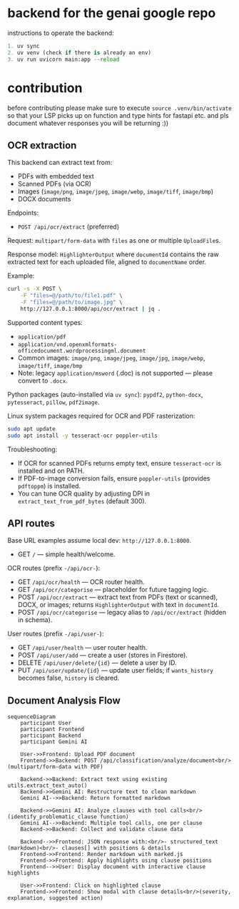 
# backend for the genai google repo

instructions to operate the backend:

```py
1. uv sync
2. uv venv (check if there is already an env)
3. uv run uvicorn main:app --reload
```

# contribution

before contributing please make sure to execute `source .venv/bin/activate` so that your LSP picks up on function and type hints for fastapi etc.
and pls document whatever responses you will be returning :))
## OCR extraction

This backend can extract text from:
- PDFs with embedded text
- Scanned PDFs (via OCR)
- Images (`image/png`, `image/jpeg`, `image/webp`, `image/tiff`, `image/bmp`)
- DOCX documents

Endpoints:
- `POST /api/ocr/extract` (preferred)

Request: `multipart/form-data` with `files` as one or multiple `UploadFile`s.

Response model: `HighlighterOutput` where `documentId` contains the raw extracted text for each uploaded file, aligned to `documentName` order.

Example:

```zsh
curl -s -X POST \
	-F "files=@/path/to/file1.pdf" \
	-F "files=@/path/to/image.jpg" \
	http://127.0.0.1:8000/api/ocr/extract | jq .
```

Supported content types:
- `application/pdf`
- `application/vnd.openxmlformats-officedocument.wordprocessingml.document`
- Common images: `image/png`, `image/jpeg`, `image/jpg`, `image/webp`, `image/tiff`, `image/bmp`
- Note: legacy `application/msword` (.doc) is not supported — please convert to `.docx`.

Python packages (auto-installed via `uv sync`): `pypdf2`, `python-docx`, `pytesseract`, `pillow`, `pdf2image`.

Linux system packages required for OCR and PDF rasterization:

```zsh
sudo apt update
sudo apt install -y tesseract-ocr poppler-utils
```

Troubleshooting:
- If OCR for scanned PDFs returns empty text, ensure `tesseract-ocr` is installed and on PATH.
- If PDF-to-image conversion fails, ensure `poppler-utils` (provides `pdftoppm`) is installed.
- You can tune OCR quality by adjusting DPI in `extract_text_from_pdf_bytes` (default 300).

## API routes

Base URL examples assume local dev: `http://127.0.0.1:8000`.

- GET `/` — simple health/welcome.

OCR routes (prefix `-/api/ocr-`):
- GET `/api/ocr/health` — OCR router health.
- GET `/api/ocr/categorise` — placeholder for future tagging logic.
- POST `/api/ocr/extract` — extract text from PDFs (text or scanned), DOCX, or images; returns `HighlighterOutput` with text in `documentId`.
- POST `/api/ocr/categorise` — legacy alias to `/api/ocr/extract` (hidden in schema).

User routes (prefix `-/api/user-`):
- GET `/api/user/health` — user router health.
- POST `/api/user/add` — create a user (stores in Firestore).
- DELETE `/api/user/delete/{id}` — delete a user by ID.
- PUT `/api/user/update/{id}` — update user fields; if `wants_history` becomes false, `history` is cleared.

## Document Analysis Flow

```mermaid
sequenceDiagram
    participant User
    participant Frontend
    participant Backend
    participant Gemini AI

    User->>Frontend: Upload PDF document
    Frontend->>Backend: POST /api/classification/analyze/document<br/>(multipart/form-data with PDF)

    Backend->>Backend: Extract text using existing utils.extract_text_auto()
    Backend->>Gemini AI: Restructure text to clean markdown
    Gemini AI-->>Backend: Return formatted markdown

    Backend->>Gemini AI: Analyze clauses with tool calls<br/>(identify_problematic_clause function)
    Gemini AI-->>Backend: Multiple tool calls, one per clause
    Backend->>Backend: Collect and validate clause data

    Backend-->>Frontend: JSON response with:<br/>- structured_text (markdown)<br/>- clauses[] with positions & details
    Frontend->>Frontend: Render markdown with marked.js
    Frontend->>Frontend: Apply highlights using clause positions
    Frontend-->>User: Display document with interactive clause highlights

    User->>Frontend: Click on highlighted clause
    Frontend->>Frontend: Show modal with clause details<br/>(severity, explanation, suggested action)
```